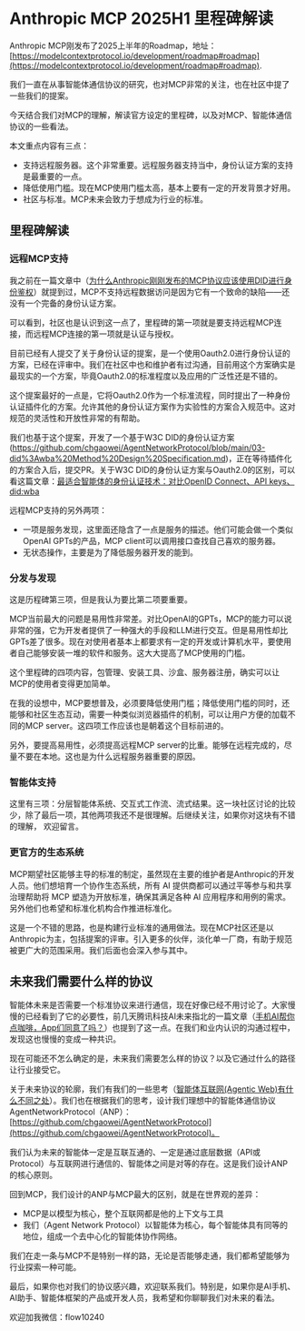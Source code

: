 
#  Anthropic MCP 2025H1 里程碑解读

Anthropic MCP刚发布了2025上半年的Roadmap，地址：[https://modelcontextprotocol.io/development/roadmap#roadmap](https://modelcontextprotocol.io/development/roadmap#roadmap).

我们一直在从事智能体通信协议的研究，也对MCP非常的关注，也在社区中提了一些我们的提案。

今天结合我们对MCP的理解，解读官方设定的里程碑，以及对MCP、智能体通信协议的一些看法。

本文重点内容有三点：

- 支持远程服务器。这个非常重要。远程服务器支持当中，身份认证方案的支持是最重要的一点。
- 降低使用门槛。现在MCP使用门槛太高，基本上要有一定的开发背景才好用。
- 社区与标准。MCP未来会致力于想成为行业的标准。


## 里程碑解读

### 远程MCP支持

我之前在一篇文章中（[为什么Anthropic刚刚发布的MCP协议应该使用DID进行身份鉴权](https://mp.weixin.qq.com/s/r6k1zSHnC8sKA819x8O91Q)）就提到过，MCP不支持远程数据访问是因为它有一个致命的缺陷——还没有一个完备的身份认证方案。

可以看到，社区也是认识到这一点了，里程碑的第一项就是要支持远程MCP连接，而远程MCP连接的第一项就是认证与授权。

目前已经有人提交了关于身份认证的提案，是一个使用Oauth2.0进行身份认证的方案，已经在评审中。我们在社区中也和维护者有过沟通，目前用这个方案确实是最现实的一个方案，毕竟Oauth2.0的标准程度以及应用的广泛性还是不错的。

这个提案最好的一点是，它将Oauth2.0作为一个标准流程，同时提出了一种身份认证插件化的方案。允许其他的身份认证方案作为实验性的方案合入规范中。这对规范的灵活性和开放性非常的有帮助。

我们也基于这个提案，开发了一个基于W3C DID的身份认证方案(https://github.com/chgaowei/AgentNetworkProtocol/blob/main/03-did%3Awba%20Method%20Design%20Specification.md)，正在等待插件化的方案合入后，提交PR。关于W3C DID的身份认证方案与Oauth2.0的区别，可以看这篇文章：[最适合智能体的身份认证技术：对比OpenID Connect、API keys、did:wba](https://mp.weixin.qq.com/s/LBQmw_azJkmQpXp8XmKYPw)

远程MCP支持的另外两项：

- 一项是服务发现，这里面还隐含了一点是服务的描述。他们可能会做一个类似OpenAI GPTs的产品，MCP client可以调用接口查找自己喜欢的服务器。
- 无状态操作，主要是为了降低服务器开发的能到。

### 分发与发现

这是历程碑第三项，但是我认为要比第二项要重要。

MCP当前最大的问题是易用性非常差。对比OpenAI的GPTs，MCP的能力可以说非常的强，它为开发者提供了一种强大的手段和LLM进行交互。但是易用性却比GPTs差了很多。现在对使用者基本上都要求有一定的开发或计算机水平，要使用者自己能够安装一堆的软件和服务。这大大提高了MCP使用的门槛。

这个里程碑的四项内容，包管理、安装工具、沙盒、服务器注册，确实可以让MCP的使用者变得更加简单。

在我的设想中，MCP要想普及，必须要降低使用门槛；降低使用门槛的同时，还能够和社区生态互动，需要一种类似浏览器插件的机制，可以让用户方便的加载不同的MCP server。这四项工作应该也是朝着这个目标前进的。

另外，要提高易用性，必须提高远程MCP server的比重。能够在远程完成的，尽量不要在本地。这也是为什么远程服务器重要的原因。

### 智能体支持

这里有三项：分层智能体系统、交互式工作流、流式结果。这一块社区讨论的比较少，除了最后一项，其他两项我还不是很理解。后继续关注，如果你对这块有不错的理解， 欢迎留言。

### 更官方的生态系统

MCP期望社区能够主导的标准的制定，虽然现在主要的维护者是Anthropic的开发人员。他们想培育一个协作生态系统，所有 AI 提供商都可以通过平等参与和共享治理帮助将 MCP 塑造为开放标准，确保其满足各种 AI 应用程序和用例的需求。另外他们也希望和标准化机构合作推进标准化。

这是一个不错的思路，也是构建行业标准的通用做法。现在MCP社区还是以Anthropic为主，包括提案的评审。引入更多的伙伴，淡化单一厂商，有助于规范被更广大的范围采用。我们后面也会深入参与其中。

## 未来我们需要什么样的协议

智能体未来是否需要一个标准协议来进行通信，现在好像已经不用讨论了。大家慢慢的已经看到了它的必要性，前几天腾讯科技AI未来指北的一篇文章（[手机AI帮你点咖啡，App们同意了吗？](https://mp.weixin.qq.com/s/vRSn0jKRwGa-Ut6G5keD8w)）也提到了这一点。在我们和业内认识的沟通过程中，发现这也慢慢的变成一种共识。

现在可能还不怎么确定的是，未来我们需要怎么样的协议？以及它通过什么的路径让行业接受它。

关于未来协议的轮廓，我们有我们的一些思考（[智能体互联网(Agentic Web)有什么不同之处](https://mp.weixin.qq.com/s/wBgelNViCLyXm5Ha6igzbw)）。我们也在根据我们的思考，设计我们理想中的智能体通信协议AgentNetworkProtocol（ANP）：[https://github.com/chgaowei/AgentNetworkProtocol](https://github.com/chgaowei/AgentNetworkProtocol)。

我们认为未来的智能体一定是互联互通的、一定是通过底层数据（API或Protocol）与互联网进行通信的、智能体之间是对等的存在。这是我们设计ANP的核心原则。

回到MCP，我们设计的ANP与MCP最大的区别，就是在世界观的差异：
- MCP是以模型为核心，整个互联网都是他的上下文与工具
- 我们（Agent Network Protocol）以智能体为核心，每个智能体具有同等的地位，组成一个去中心化的智能体协作网络。

我们在走一条与MCP不是特别一样的路，无论是否能够走通，我们都希望能够为行业探索一种可能。

最后，如果你也对我们的协议感兴趣，欢迎联系我们。特别是，如果你是AI手机、AI助手、智能体框架的产品或开发人员，我希望和你聊聊我们对未来的看法。

欢迎加我微信：flow10240
